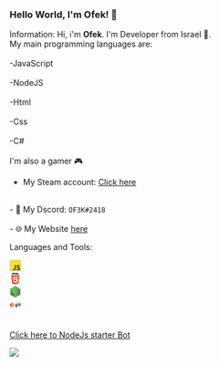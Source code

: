 ### Hello World, I'm Ofek! 👋

<!--
**OF3K/OF3K** is a ✨ _special_ ✨ repository because its `README.md` (this file) appears on your GitHub profile.

Here are some ideas to get you started:

- 🔭 I’m currently working on ...
- 🌱 I’m currently learning ...
- 👯 I’m looking to collaborate on ...
- 🤔 I’m looking for help with ...
- 💬 Ask me about ...
- 📫 How to reach me: ...
- 😄 Pronouns: ...
- ⚡ Fun fact: ...
-->



Information:
Hi, i'm <b>Ofek</b>. I'm Developer from Israel 💙. <br>My main programming languages are:</br>
<br>-JavaScript</br>
<br>-NodeJS</br>
<br>-Html</br>
<br>-Css</br>
<br>-C#</br>
<br>I'm also a gamer 🎮</br>
- My Steam account: [Click here](https://steamcommunity.com/profiles/76561199011340615/)


<br>- 📨 My Dscord: `OF3K#2418`</br>
<br>- 🌐 My Website [here](soon.com) </br>

Languages and Tools:

<code><a target="_blank" rel="noopener noreferrer" href="https://raw.githubusercontent.com/github/explore/80688e429a7d4ef2fca1e82350fe8e3517d3494d/topics/javascript/javascript.png"><img height="20" src="https://raw.githubusercontent.com/github/explore/80688e429a7d4ef2fca1e82350fe8e3517d3494d/topics/javascript/javascript.png" style="max-width:100%;"></a>
</code>
<code><a target="_blank" rel="noopener noreferrer" href="https://raw.githubusercontent.com/github/explore/80688e429a7d4ef2fca1e82350fe8e3517d3494d/topics/html/html.png"><img height="20" src="https://raw.githubusercontent.com/github/explore/80688e429a7d4ef2fca1e82350fe8e3517d3494d/topics/html/html.png" style="max-width:100%;"></a>
</code>
<code><a target="_blank" rel="noopener noreferrer" href="https://raw.githubusercontent.com/github/explore/80688e429a7d4ef2fca1e82350fe8e3517d3494d/topics/nodejs/nodejs.png"><img height="20" src="https://raw.githubusercontent.com/github/explore/80688e429a7d4ef2fca1e82350fe8e3517d3494d/topics/nodejs/nodejs.png" style="max-width:100%;"></a>
</code>
<code><img height="20" src="https://raw.githubusercontent.com/github/explore/80688e429a7d4ef2fca1e82350fe8e3517d3494d/topics/git/git.png"></code>

<br>[Click here to NodeJs starter Bot](https://github.com/OF3K/NodeJS-Simple-DiscordBot)</br>


<a href="https://wakatime.com"><img src="https://wakatime.com/share/@09d092c1-3a6c-434c-9a2c-634cd6d3be71/7131de24-4d9c-43b7-946b-47df12f9eab0.png" /></a>

